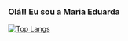 ### Olá!! Eu sou a Maria Eduarda



[![Top Langs](https://github-readme-stats.vercel.app/api/top-langs/?username=MariaEduardadr&hide_progress=true)](https://github.com/MariaEduardadr/github-readme-stats)
